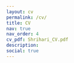 ```yaml
---
layout: cv
permalink: /cv/
title: CV
nav: true
nav_order: 4
cv_pdf: Shrihari_CV.pdf
description: 
social: true
---
```

